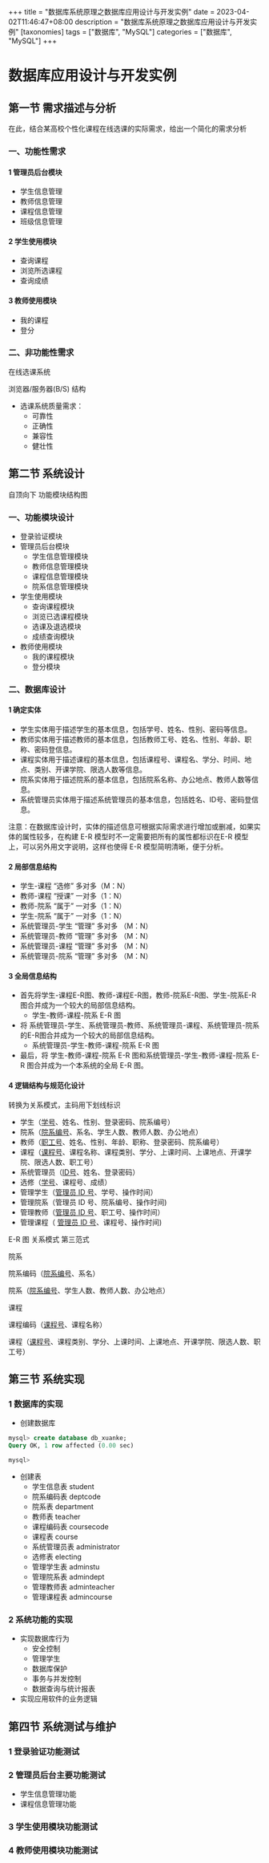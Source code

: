 +++
title = "数据库系统原理之数据库应用设计与开发实例"
date = 2023-04-02T11:46:47+08:00
description = "数据库系统原理之数据库应用设计与开发实例"
[taxonomies]
tags = ["数据库", "MySQL"]
categories = ["数据库", "MySQL"]
+++

# 数据库应用设计与开发实例

## 第一节 需求描述与分析

在此，结合某高校个性化课程在线选课的实际需求，给出一个简化的需求分析

### 一、功能性需求

#### 1 管理员后台模块

- 学生信息管理
- 教师信息管理
- 课程信息管理
- 班级信息管理

#### 2 学生使用模块

- 查询课程
- 浏览所选课程
- 查询成绩

#### 3 教师使用模块

- 我的课程
- 登分

### 二、非功能性需求

在线选课系统

浏览器/服务器(B/S) 结构

- 选课系统质量需求：
  - 可靠性
  - 正确性
  - 兼容性
  - 健壮性

## 第二节 系统设计

自顶向下  功能模块结构图

### 一、功能模块设计

- 登录验证模块
- 管理员后台模块
  - 学生信息管理模块
  - 教师信息管理模块
  - 课程信息管理模块
  - 院系信息管理模块
- 学生使用模块
  - 查询课程模块
  - 浏览已选课程模块
  - 选课及退选模块
  - 成绩查询模块
- 教师使用模块
  - 我的课程模块
  - 登分模块

### 二、数据库设计

#### 1 确定实体

- 学生实体用于描述学生的基本信息，包括学号、姓名、性别、密码等信息。
- 教师实体用于描述教师的基本信息，包括教师工号、姓名、性别、年龄、职称、密码登信息。
- 课程实体用于描述课程的基本信息，包括课程号、课程名、学分、时间、地点、类别、开课学院、限选人数等信息。
- 院系实体用于描述院系的基本信息，包括院系名称、办公地点、教师人数等信息。
- 系统管理员实体用于描述系统管理员的基本信息，包括姓名、ID号、密码登信息。

注意：在数据库设计时，实体的描述信息可根据实际需求进行增加或删减，如果实体的属性较多，在构建 E-R 模型时不一定需要把所有的属性都标识在E-R 模型上，可以另外用文字说明，这样也使得 E-R 模型简明清晰，便于分析。

#### 2 局部信息结构

- 学生-课程  “选修” 多对多（M：N）
- 教师-课程 “授课” 一对多（1：N）
- 教师-院系 “属于” 一对多（1：N）
- 学生-院系 “属于” 一对多（1：N）
- 系统管理员-学生 “管理” 多对多 （M：N）
- 系统管理员-教师 “管理” 多对多 （M：N）
- 系统管理员-课程 “管理” 多对多 （M：N）
- 系统管理员-院系 “管理” 多对多 （M：N）

#### 3 全局信息结构

- 首先将学生-课程E-R图、教师-课程E-R图，教师-院系E-R图、学生-院系E-R图合并成为一个较大的局部信息结构。
  - 学生-教师-课程-院系 E-R 图
- 将 系统管理员-学生、系统管理员-教师、系统管理员-课程、系统管理员-院系的E-R图合并成为一个较大的局部信息结构。
  - 系统管理员-学生-教师-课程-院系 E-R 图
- 最后，将 学生-教师-课程-院系 E-R 图和系统管理员-学生-教师-课程-院系 E-R 图合并成为一个本系统的全局 E-R 图。

#### 4 逻辑结构与规范化设计

转换为关系模式，主码用下划线标识

- 学生（<u>学号</u>、姓名、性别、登录密码、院系编号）
- 院系（<u>院系编号</u>、系名、学生人数、教师人数、办公地点）
- 教师（<u>职工号</u>、姓名、性别、年龄、职称、登录密码、院系编号）
- 课程（<u>课程号</u>、课程名称、课程类别、学分、上课时间、上课地点、开课学院、限选人数、职工号）
- 系统管理员（<u>ID号</u>、姓名、登录密码）
- 选修（<u>学号</u>、课程号、成绩）
- 管理学生（<u>管理员 ID 号</u>、学号、操作时间）
- 管理院系（管理员 ID 号、院系编号、操作时间)
- 管理教师（<u>管理员 ID 号</u>、职工号、操作时间）
- 管理课程（ <u>管理员 ID 号</u>、课程号、操作时间)

E-R 图    关系模式    第三范式

院系

院系编码（<u>院系编号</u>、系名）

院系（<u>院系编号</u>、学生人数、教师人数、办公地点）

课程

课程编码（<u>课程号</u>、课程名称）

课程（<u>课程号</u>、课程类别、学分、上课时间、上课地点、开课学院、限选人数、职工号）

## 第三节 系统实现

### 1 数据库的实现

- 创建数据库

```sql
mysql> create database db_xuanke;
Query OK, 1 row affected (0.00 sec)

mysql>

```

- 创建表
  - 学生信息表  student
  - 院系编码表 deptcode
  - 院系表 department
  - 教师表 teacher
  - 课程编码表 coursecode
  - 课程表  course
  - 系统管理员表 administrator
  - 选修表  electing
  - 管理学生表  adminstu
  - 管理院系表  admindept
  - 管理教师表  adminteacher
  - 管理课程表  admincourse

### 2 系统功能的实现

- 实现数据库行为
  - 安全控制
  - 管理学生
  - 数据库保护
  - 事务与并发控制
  - 数据查询与统计报表
- 实现应用软件的业务逻辑

## 第四节 系统测试与维护

### 1 登录验证功能测试

### 2 管理员后台主要功能测试

- 学生信息管理功能
- 课程信息管理功能

### 3 学生使用模块功能测试

### 4 教师使用模块功能测试
